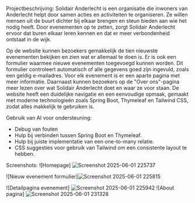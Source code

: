 Projectbeschrijving:
Solidair Anderlecht is een organisatie die inwoners van Anderlecht helpt door samen acties en activiteiten te organiseren. Ze willen mensen uit de buurt dichter bij elkaar brengen en steun bieden aan wie het nodig heeft. Door evenementen op te zetten, zorgt Solidair Anderlecht ervoor dat buren elkaar leren kennen en dat er meer verbondenheid ontstaat in de wijk.

Op de website kunnen bezoekers gemakkelijk de tien nieuwste evenementen bekijken en zien wat er allemaal te doen is. Er is ook een formulier waarmee nieuwe evenementen toegevoegd kunnen worden. Dit formulier controleert automatisch of alle gegevens goed zijn ingevuld, zoals een geldig e-mailadres. Voor elk evenement is er een aparte pagina met meer informatie. Daarnaast kunnen bezoekers op de "Over ons"-pagina meer lezen over wat Solidair Anderlecht doet en waar ze voor staan. De website heeft een duidelijke navigatie en een eenvoudige opmaak, gemaakt met moderne technologieën zoals Spring Boot, Thymeleaf en Tailwind CSS, zodat alles makkelijk te gebruiken is.

Gebruik van AI voor ondersteuning:
- Debug van fouten
- Hulp bij verbinden tussen Spring Boot en Thymeleaf.
- Hulp bij juiste implementatie van een one-to-many relatie.
- CSS suggesties voor gebruik van Tailwind  om een consistente layout te hebben.
  
Screenshots: 
![Homepage] ![Screenshot 2025-06-01 225737](https://github.com/user-attachments/assets/82884a75-1cce-4844-9559-0d7d11b0f05b)

![Nieuw evenement formulier]![Screenshot 2025-06-01 225815](https://github.com/user-attachments/assets/36daedbf-feb2-4cd8-8c29-5d09a6ec0ebb)

![Detailpagina evenement] ![Screenshot 2025-06-01 225942](https://github.com/user-attachments/assets/6b1b359e-f8fc-4ab4-9666-1789539a1a44)
![About pagina] ![Screenshot 2025-06-01 231328](https://github.com/user-attachments/assets/95622b09-37f0-4c3d-bef3-81444ed6b442)



